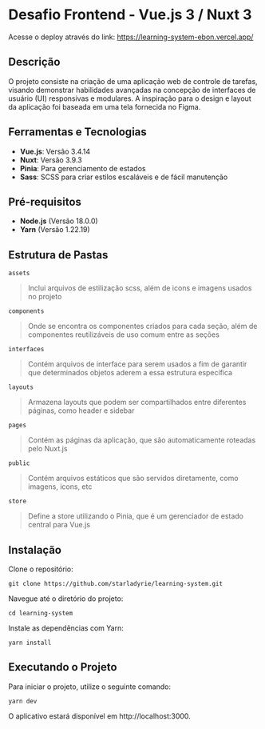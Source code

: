 # Desafio Frontend - Vue.js 3 / Nuxt 3

Acesse o deploy através do link: https://learning-system-ebon.vercel.app/

## Descrição
O projeto consiste na criação de uma aplicação web de controle de tarefas, visando demonstrar habilidades avançadas na concepção de interfaces de usuário (UI) responsivas e modulares. A inspiração para o design e layout da aplicação foi baseada em uma tela fornecida no Figma.

## Ferramentas e Tecnologias
- **Vue.js**: Versão 3.4.14
- **Nuxt**: Versão 3.9.3
- **Pinia**: Para gerenciamento de estados
- **Sass**: SCSS para criar estilos escaláveis e de fácil manutenção

## Pré-requisitos
- **Node.js** (Versão 18.0.0)
- **Yarn** (Versão 1.22.19)

## Estrutura de Pastas
`assets` <blockquote> Inclui arquivos de estilização scss, além de icons e imagens usados no projeto </blockquote>
`components` <blockquote> Onde se encontra os componentes criados para cada seção, além de componentes reutilizáveis de uso comum entre as seções </blockquote>
`interfaces` <blockquote> Contém arquivos de interface para serem usados a fim de garantir que determinados objetos aderem a essa estrutura específica </blockquote>
`layouts` <blockquote> Armazena layouts que podem ser compartilhados entre diferentes páginas, como header e sidebar </blockquote>
`pages` <blockquote> Contém as páginas da aplicação, que são automaticamente roteadas pelo Nuxt.js </blockquote>
`public` <blockquote> Contém arquivos estáticos que são servidos diretamente, como imagens, icons, etc </blockquote>
`store` <blockquote> Define a store utilizando o Pinia, que é um gerenciador de estado central para Vue.js </blockquote>


## Instalação
Clone o repositório:

```git clone https://github.com/starladyrie/learning-system.git```

Navegue até o diretório do projeto:

```cd learning-system```

Instale as dependências com Yarn:

```yarn install```

## Executando o Projeto
Para iniciar o projeto, utilize o seguinte comando:

```yarn dev```

O aplicativo estará disponível em http://localhost:3000.

